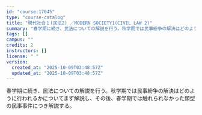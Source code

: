 ```yaml
---
id: "course:17045"
type: "course-catalog"
title: "現代社会１(民法2) ／MODERN SOCIETY1(CIVIL LAW 2)"
summary: "春学期に続き、民法についての解説を行う。秋学期では民事紛争の解決はどのように行われるかについてまず解説し、その後、春学期では触れられなかった類型の民事事件につき解説する。"
tags: []
campus: ""
credits: 2
instructors: []
license: " "
version:
  created_at: "2025-10-09T03:48:57Z"
  updated_at: "2025-10-09T03:48:57Z"
---
```


春学期に続き、民法についての解説を行う。秋学期では民事紛争の解決はどのように行われるかについてまず解説し、その後、春学期では触れられなかった類型の民事事件につき解説する。
